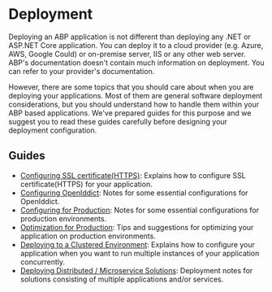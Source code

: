 # Deployment

Deploying an ABP application is not different than deploying any .NET or ASP.NET Core application. You can deploy it to a cloud provider (e.g. Azure, AWS, Google Could) or on-premise server, IIS or any other web server. ABP's documentation doesn't contain much information on deployment. You can refer to your provider's documentation.

However, there are some topics that you should care about when you are deploying your applications. Most of them are general software deployment considerations, but you should understand how to handle them within your ABP based applications. We've prepared guides for this purpose and we suggest you to read these guides carefully before designing your deployment configuration.

## Guides

* [Configuring SSL certificate(HTTPS)](./ssl.md): Explains how to configure SSL certificate(HTTPS) for your application.
* [Configuring OpenIddict](./configuring-openIddict.md): Notes for some essential configurations for OpenIddict.
* [Configuring for Production](./configuring-production.md): Notes for some essential configurations for production environments.
* [Optimization for Production](./optimizing-production.md): Tips and suggestions for optimizing your application on production environments.
* [Deploying to a Clustered Environment](./clustered-environment.md): Explains how to configure your application when you want to run multiple instances of your application concurrently.
* [Deploying Distributed / Microservice Solutions](./distributed-microservice.md): Deployment notes for solutions consisting of multiple applications and/or services.
